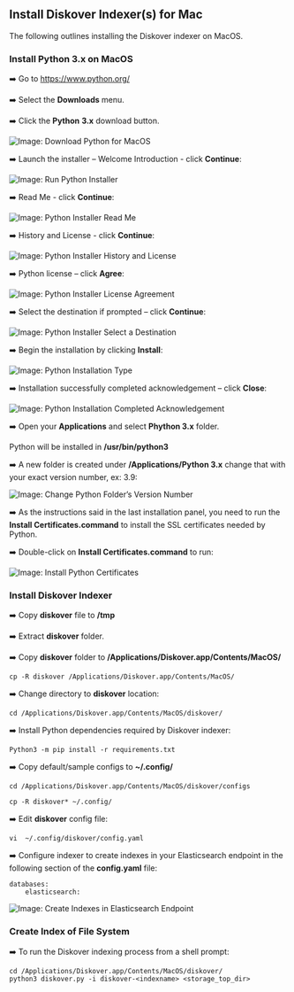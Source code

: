 ## Install Diskover Indexer(s) for Mac

The following outlines installing the Diskover indexer on MacOS.

### Install Python 3.x on MacOS

➡️ Go to <a href=“https://www.python.org/”>https://www.python.org/</a>

➡️ Select the **Downloads** menu.

➡️ Click the **Python** **3.x** download button.

![Image: Download Python for MacOS](images/image_indexers_install_for_mac_python_website_download.png)

➡️ Launch the installer – Welcome Introduction - click **Continue**:

![Image: Run Python  Installer](images/image_indexers_install_for_mac_python_installer_run.png)

➡️ Read Me - click **Continue**:

![Image: Python Installer Read Me](images/image_indexers_install_for_mac_python_installer_readme.png)

➡️ History and License - click **Continue**:

![Image: Python Installer History and License](images/image_indexers_install_for_mac_python_installer_license.png)

➡️ Python license – click **Agree**:

![Image: Python Installer License Agreement](images/image_indexers_install_for_mac_python_installer_license_agreement.png)

➡️ Select the destination if prompted – click **Continue**:

![Image: Python Installer Select a Destination](images/image_indexers_install_for_mac_python_installer_select_destination.png)

➡️ Begin the installation by clicking **Install**:

![Image: Python Installation Type](images/image_indexers_install_for_mac_python_installer_install_type.png)

➡️ Installation successfully completed acknowledgement – click **Close**:

![Image: Python Installation Completed Acknowledgement](images/image_indexers_install_for_mac_python_installer_install_completed.png)

➡️ Open your **Applications** and select **Phython 3.x** folder.

Python will be installed in **/usr/bin/python3**

➡️ A new folder is created under **/Applications/Python 3.x** change that with your exact version number, ex: 3.9:

![Image: Change Python Folder’s Version Number](images/image_indexers_install_for_mac_python_installer_change_version_number.png)

➡️ As the instructions said in the last installation panel, you need to run the **Install Certificates.command** to install the SSL certificates needed by Python.

➡️ Double-click on **Install Certificates.command** to run:

![Image: Install Python Certificates](images/image_indexers_install_for_mac_python_installer_phython_certificates.png)

### Install Diskover Indexer

➡️ Copy **diskover** file to **/tmp**

➡️ Extract **diskover** folder.

➡️ Copy **diskover** folder to **/Applications/Diskover.app/Contents/MacOS/**
```
cp -R diskover /Applications/Diskover.app/Contents/MacOS/
```

➡️ Change directory to **diskover** location:
```
cd /Applications/Diskover.app/Contents/MacOS/diskover/
```

➡️ Install Python dependencies required by Diskover indexer:
```
Python3 -m pip install -r requirements.txt
```

➡️ Copy default/sample configs to **~/.config/**
```
cd /Applications/Diskover.app/Contents/MacOS/diskover/configs
```
```
cp -R diskover* ~/.config/
```

➡️ Edit **diskover** config file:
```
vi  ~/.config/diskover/config.yaml
```

➡️ Configure indexer to create indexes in your Elasticsearch endpoint in the following section of the **config.yaml** file:
```
databases:
    elasticsearch:
```

![Image: Create Indexes in Elasticsearch Endpoint](images/image_indexers_install_create_indexes_in_elasticsearch_endpoint_linux_and_mac.png)

### Create Index of File System

➡️ To run the Diskover indexing process from a shell prompt:
```
cd /Applications/Diskover.app/Contents/MacOS/diskover/
python3 diskover.py -i diskover-<indexname> <storage_top_dir>
```
